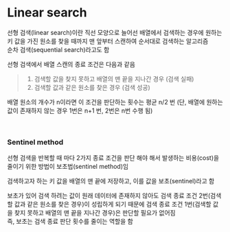# Linear search

선형 검색(linear search)이란 직선 모양으로 늘어선 배열에서 검색하는 경우에 원하는 키 값을 가진 원소를 찾을 때까지 맨 앞부터 스캔하여 순서대로 검색하는 알고리즘<br>
순차 검색(sequential search)라고도 함

선형 검색에서 배열 스캔의 종료 조건은 다음과 같음
> 1. 검색할 값을 찾지 못하고 배열의 맨 끝을 지나간 경우 (검색 실패)
> 2. 검색할 값과 같은 원소를 찾은 경우 (검색 성공)

배열 원소의 개수가 n이라면 이 조건을 판단하는 횟수는 평균 n/2 번 (단, 배열에 원하는 값이 존재하지 않는 경우 1번은 n+1 번, 2번은 n번 수행 됨)

<br>

### Sentinel method
선형 검색을 반복할 때 마다 2가지 종료 조건을 판단 해야 해서 발생하는 비용(cost)을 줄이기 위한 방법이 보초법(sentinel method)임

검색하고자 하는 키 값을 배열의 맨 끝에 저장하고, 이를 값을 보초(sentinel)라고 함

보초가 있어 검색 하려는 값이 원래 데이터에 존재하지 않아도 검색 종료 조건 2번(검색할 값과 같은 원소를 찾은 경우)이 성립하게 되기 때문에 검색 종료 조건 1번(검색할 값을 찾지 못하고 배열의 맨 끝을 지나간 경우)은 판단할 필요가 없어짐<br>
즉, 보초는 검색 종료 판단 횟수를 줄이는 역할을 함